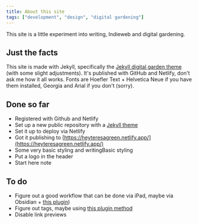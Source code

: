 ```yaml
---
title: About this site
tags: ["development", "design", "digital gardening"]
---
```


This site is a little experiment into writing, Indieweb and digital gardening. 

## Just the facts
This site is made with Jekyll, specifically the [Jekyll digital garden theme](https://maximevaillancourt.com/blog/setting-up-your-own-digital-garden-with-jekyll) (with some slight adjustments).
It's published with GitHub and Netlify, don't ask me how it all works.
Fonts are Hoefler Text + Helvetica Neue if you have them installed, Georgia and Arial if you don't (sorry).

## Done so far
* Registered with Github and Netlify
* Set up a new public repository with a [Jekyll theme](https://maximevaillancourt.com/blog/setting-up-your-own-digital-garden-with-jekyll)
* Set it up to deploy via Netlify
* Got it publishing to [https://heyteresagreen.netlify.app/](https://heyteresagreen.netlify.app/)
* Some very basic styling and writingBasic styling
* Put a logo in the header
* Start here note

## To do
* Figure out a good workflow that can be done via iPad, maybe via Obsidian + [this plugin](https://github.com/ObsidianPublisher/obsidian-github-publisher))
* Figure out tags, maybe using [this plugin method](https://uhded.com/automatic-jekyll-categories-page)
* Disable link previews